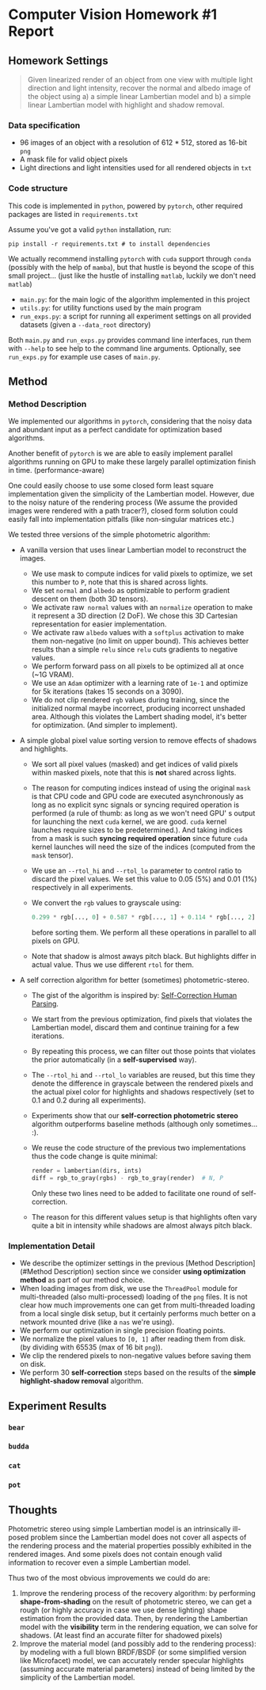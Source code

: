 # Computer Vision Homework #1 Report

## Homework Settings

> Given linearized render of an object from one view with multiple light direction and light intensity, recover the normal and albedo image of the object using a) a simple linear Lambertian model and b) a simple linear Lambertian model with highlight and shadow removal.

### Data specification

- 96 images of an object with a resolution of 612 * 512, stored as 16-bit `png`
- A mask file for valid object pixels
- Light directions and light intensities used for all rendered objects in `txt`

### Code structure

This code is implemented in `python`, powered by `pytorch`, other required packages are listed in `requirements.txt`

Assume you've got a valid `python` installation, run:

```shell
pip install -r requirements.txt # to install dependencies
```

We actually recommend installing `pytorch` with `cuda` support through `conda` (possibly with the help of `mamba`), but that hustle is beyond the scope of this small project... (just like the hustle of installing `matlab`, luckily we don't need `matlab`)

- `main.py`: for the main logic of the algorithm implemented in this project
- `utils.py`: for utility functions used by the main program
- `run_exps.py`: a script for running all experiment settings on all provided datasets (given a `--data_root` directory)

Both `main.py` and `run_exps.py` provides command line interfaces, run them with `--help` to see help to the command line arguments. Optionally, see `run_exps.py` for example use cases of `main.py`.

## Method

### Method Description

We implemented our algorithms in `pytorch`, considering that the noisy data and abundant input as a perfect candidate for optimization based algorithms. 

Another benefit of `pytorch` is we are able to easily implement parallel algorithms running on GPU to make these largely parallel optimization finish in time. (performance-aware)

One could easily choose to use some closed form least square implementation given the simplicity of the Lambertian model. However, due to the noisy nature of the rendering process (We assume the provided images were rendered with a path tracer?), closed form solution could easily fall into implementation pitfalls (like non-singular matrices etc.)

We tested three versions of the simple photometric algorithm:

- A vanilla version that uses linear Lambertian model to reconstruct the images.

  - We use mask to compute indices for valid pixels to optimize, we set this number to `P`, note that this is shared across lights.
  - We set `normal` and `albedo` as optimizable to perform gradient descent on them (both 3D tensors).
  - We activate raw` normal` values with an `normalize` operation to make it represent a 3D direction (2 DoF). We chose this 3D Cartesian representation for easier implementation. 
  - We activate raw `albedo` values with a `softplus` activation to make them non-negative (no limit on upper bound). This achieves better results than a simple `relu` since `relu` cuts gradients to negative values.
  - We perform forward pass on all pixels to be optimized all at once (~1G VRAM).
  - We use an `Adam` optimizer with a learning rate of `1e-1` and optimize for 5k iterations (takes 15 seconds on a 3090).
  - We do not clip rendered `rgb` values during training, since the initialized normal maybe incorrect, producing incorrect unshaded area. Although this violates the Lambert shading model, it's better for optimization. (And simpler to implement).

- A simple global pixel value sorting version to remove effects of shadows and highlights.

  - We sort all pixel values (masked) and get indices of valid pixels within masked pixels, note that this is **not** shared across lights. 

  - The reason for computing indices instead of using the original `mask` is that CPU code and GPU code are executed asynchronously as long as no explicit sync signals or syncing required operation is performed (a rule of thumb: as long as we won't need GPU' s output for launching the next `cuda` kernel, we are good. `cuda` kernel launches require sizes to be predetermined.). And taking indices from a mask is such **syncing required operation** since future `cuda` kernel launches will need the size of the indices (computed from the `mask` tensor).

  - We use an `--rtol_hi` and `--rtol_lo` parameter to control ratio to discard the pixel values. We set this value to 0.05 (5%) and 0.01 (1%) respectively in all experiments. 

  - We convert the `rgb` values to grayscale using:

    ```python
    0.299 * rgb[..., 0] + 0.587 * rgb[..., 1] + 0.114 * rgb[..., 2]
    ```

     before sorting them. We perform all these operations in parallel to all pixels on GPU.

  - Note that shadow is almost aways pitch black. But highlights differ in actual value. Thus we use different `rtol` for them.

- A self correction algorithm for better (sometimes) photometric-stereo.

  - The gist of the algorithm is inspired by: [Self-Correction Human Parsing](https://arxiv.org/abs/1910.09777). 

  - We start from the previous optimization, find pixels that violates the Lambertian model, discard them and continue training for a few iterations. 

  - By repeating this process, we can filter out those points that violates the prior automatically (in a **self-supervised** way).

  - The `--rtol_hi` and `--rtol_lo` variables are reused, but this time they denote the difference in grayscale between the rendered pixels and the actual pixel color for highlights and shadows respectively (set to 0.1 and 0.2 during all experiments).

  - Experiments show that our **self-correction photometric stereo** algorithm outperforms baseline methods (although only sometimes... :).

  - We reuse the code structure of the previous two implementations thus the code change is quite minimal:

    ```python
    render = lambertian(dirs, ints)
    diff = rgb_to_gray(rgbs) - rgb_to_gray(render)  # N, P
    ```

    Only these two lines need to be added to facilitate one round of self-correction.

  - The reason for this different values setup is that highlights often vary quite a bit in intensity while shadows are almost always pitch black.

### Implementation Detail

- We describe the optimizer settings in the previous [Method Description](#Method Description) section since we consider **using optimization method** as part of our method choice. 
- When loading images from disk, we use the `ThreadPool` module for multi-threaded (also multi-processed) loading of the `png` files. It is not clear how much improvements one can get from multi-threaded loading from a local single disk setup, but it certainly performs much better on a network mounted drive (like a `nas` we're using). 
- We perform our optimization in single precision floating points.
- We normalize the pixel values to `[0, 1]` after reading them from disk. (by dividing with 65535 (max of 16 bit `png`)).
- We clip the rendered pixels to non-negative values before saving them on disk.
- We perform 30 **self-correction** steps based on the results of the **simple highlight-shadow removal** algorithm.

## Experiment Results

### `bear`

### `budda`

### `cat`

### `pot`

## Thoughts

Photometric stereo using simple Lambertian model is an intrinsically ill-posed problem since the Lambertian model does not cover all aspects of the rendering process and the material properties possibly exhibited in the rendered images. And some pixels does not contain enough valid information to recover even a simple Lambertian model.

Thus two of the most obvious improvements we could do are:

1. Improve the rendering process of the recovery algorithm: by performing **shape-from-shading** on the result of photometric stereo, we can get a rough (or highly accuracy in case we use dense lighting) shape estimation from the provided data. Then, by rendering the Lambertian model with the **visibility** term in the rendering equation, we can solve for shadows. (At least find an accurate filter for shadowed pixels)
2. Improve the material model (and possibly add to the rendering process): by modeling with a full blown BRDF/BSDF (or some simplified version like Microfacet) model, we can accurately render specular highlights (assuming accurate material parameters) instead of being limited by the simplicity of the Lambertian model.



